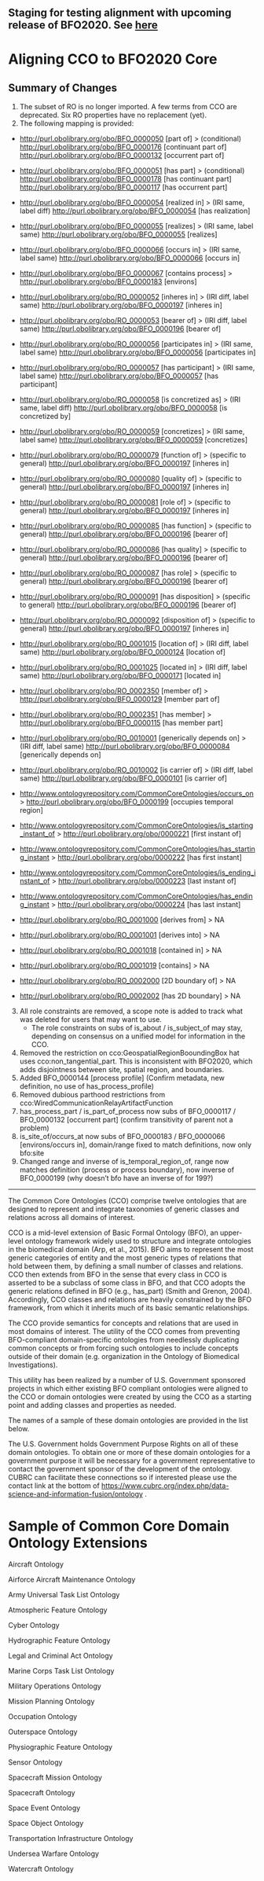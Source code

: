## Staging for testing alignment with upcoming release of BFO2020. See [here](https://github.com/johnbeve/JB-Fork-BFO-2020/tree/master)
# Aligning CCO to BFO2020 Core
## Summary of Changes
1. The subset of RO is no longer imported. A few terms from CCO are deprecated. Six RO properties have no replacement (yet). 
2. The following mapping is provided:
- http://purl.obolibrary.org/obo/BFO_0000050 [part of] > (conditional) 
  http://purl.obolibrary.org/obo/BFO_0000176 [continuant part of]
  http://purl.obolibrary.org/obo/BFO_0000132 [occurrent part of]

- http://purl.obolibrary.org/obo/BFO_0000051 [has part] > (conditional)
	http://purl.obolibrary.org/obo/BFO_0000178 [has continuant part]
	http://purl.obolibrary.org/obo/BFO_0000117 [has occurrent part]
- http://purl.obolibrary.org/obo/BFO_0000054 [realized in] > (IRI same, label diff)
	http://purl.obolibrary.org/obo/BFO_0000054 [has realization]
- http://purl.obolibrary.org/obo/BFO_0000055 [realizes] > (IRI same, label same)
	http://purl.obolibrary.org/obo/BFO_0000055 [realizes]
- http://purl.obolibrary.org/obo/BFO_0000066 [occurs in] > (IRI same, label same)
	http://purl.obolibrary.org/obo/BFO_0000066 [occurs in]
- http://purl.obolibrary.org/obo/BFO_0000067 [contains process] >
	http://purl.obolibrary.org/obo/BFO_0000183 [environs]
- http://purl.obolibrary.org/obo/RO_0000052 [inheres in] > (IRI diff, label same)
	http://purl.obolibrary.org/obo/BFO_0000197 [inheres in]
- http://purl.obolibrary.org/obo/RO_0000053 [bearer of] > (IRI diff, label same)
	http://purl.obolibrary.org/obo/BFO_0000196 [bearer of]
- http://purl.obolibrary.org/obo/RO_0000056 [participates in] > (IRI same, label same)
	http://purl.obolibrary.org/obo/BFO_0000056 [participates in]
- http://purl.obolibrary.org/obo/RO_0000057 [has participant] > (IRI same, label same)
	http://purl.obolibrary.org/obo/BFO_0000057 [has participant]
- http://purl.obolibrary.org/obo/RO_0000058 [is concretized as] > (IRI same, label diff)
	http://purl.obolibrary.org/obo/BFO_0000058 [is concretized by]
- http://purl.obolibrary.org/obo/RO_0000059 [concretizes] > (IRI same, label same)
	http://purl.obolibrary.org/obo/BFO_0000059 [concretizes]
- http://purl.obolibrary.org/obo/RO_0000079 [function of] > (specific to general)
	http://purl.obolibrary.org/obo/BFO_0000197 [inheres in]
- http://purl.obolibrary.org/obo/RO_0000080 [quality of] > (specific to general)
	http://purl.obolibrary.org/obo/BFO_0000197 [inheres in]
- http://purl.obolibrary.org/obo/RO_0000081 [role of] > (specific to general)
	http://purl.obolibrary.org/obo/BFO_0000197 [inheres in]
- http://purl.obolibrary.org/obo/RO_0000085 [has function] >  (specific to general)
	http://purl.obolibrary.org/obo/BFO_0000196 [bearer of]
- http://purl.obolibrary.org/obo/RO_0000086 [has quality] > (specific to general)
	http://purl.obolibrary.org/obo/BFO_0000196 [bearer of]
- http://purl.obolibrary.org/obo/RO_0000087 [has role] > (specific to general)
	http://purl.obolibrary.org/obo/BFO_0000196 [bearer of]
- http://purl.obolibrary.org/obo/RO_0000091 [has disposition] > (specific to general)
	http://purl.obolibrary.org/obo/BFO_0000196 [bearer of]
- http://purl.obolibrary.org/obo/RO_0000092 [disposition of] > (specific to general)
	http://purl.obolibrary.org/obo/BFO_0000197 [inheres in]
- http://purl.obolibrary.org/obo/RO_0001015 [location of] > (IRI diff, label same)
	http://purl.obolibrary.org/obo/BFO_0000124 [location of]
- http://purl.obolibrary.org/obo/RO_0001025 [located in] > (IRI diff, label same)
	http://purl.obolibrary.org/obo/BFO_0000171 [located in]
- http://purl.obolibrary.org/obo/RO_0002350 [member of] > 
	http://purl.obolibrary.org/obo/BFO_0000129 [member part of]
- http://purl.obolibrary.org/obo/RO_0002351 [has member] >
	http://purl.obolibrary.org/obo/BFO_0000115 [has member part]
- http://purl.obolibrary.org/obo/RO_0010001 [generically depends on] > (IRI diff, label same)
	http://purl.obolibrary.org/obo/BFO_0000084 [generically depends on]
- http://purl.obolibrary.org/obo/RO_0010002 [is carrier of] > (IRI diff, label same)
	http://purl.obolibrary.org/obo/BFO_0000101 [is carrier of]
- http://www.ontologyrepository.com/CommonCoreOntologies/occurs_on >
	http://purl.obolibrary.org/obo/BFO_0000199 [occupies temporal region]
- http://www.ontologyrepository.com/CommonCoreOntologies/is_starting_instant_of >
	http://purl.obolibrary.org/obo/0000221 [first instant of]
- http://www.ontologyrepository.com/CommonCoreOntologies/has_starting_instant >
	http://purl.obolibrary.org/obo/0000222 [has first instant]
- http://www.ontologyrepository.com/CommonCoreOntologies/is_ending_instant_of >
	http://purl.obolibrary.org/obo/0000223 [last instant of]
- http://www.ontologyrepository.com/CommonCoreOntologies/has_ending_instant >
	http://purl.obolibrary.org/obo/0000224 [has last instant]
- http://purl.obolibrary.org/obo/RO_0001000 [derives from] > NA
- http://purl.obolibrary.org/obo/RO_0001001 [derives into] > NA
- http://purl.obolibrary.org/obo/RO_0001018 [contained in] > NA
- http://purl.obolibrary.org/obo/RO_0001019 [contains] > NA
- http://purl.obolibrary.org/obo/RO_0002000 [2D boundary of] > NA
- http://purl.obolibrary.org/obo/RO_0002002 [has 2D boundary] > NA

3. All role constraints are removed, a scope note is added to track what was deleted for users that may want to use.
   - The role constraints on subs of is_about / is_subject_of may stay, depending on consensus on a unified model for information in the CCO.
5. Removed the restriction on cco:GeospatialRegionBooundingBox hat uses cco:non_tangential_part. This is inconsistent with BFO2020, which adds disjointness between site, spatial region, and boundaries.
6. Added BFO_0000144 [process profile] (Confirm metadata, new definition, no use of has_process_profile)
7. Removed dubious parthood restrictions from cco:WiredCommunicationRelayArtifactFunction
8. has_process_part / is_part_of_process now subs of BFO_0000117 / BFO_0000132 [occurrent part] (confirm transitivity of parent not a problem)
9. is_site_of/occurs_at now subs of BFO_0000183 / BFO_0000066 [environs/occurs in], domain/range fixed to match definitions, now only bfo:site 
10. Changed range and inverse of is_temporal_region_of, range now matches definition (process or process boundary), now inverse of BFO_0000199 (why doesn’t bfo have an inverse of for 199?)


- - - -
The Common Core Ontologies (CCO) comprise twelve ontologies that are designed to represent and integrate taxonomies of generic classes and relations across all domains of interest.

CCO is a mid-level extension of Basic Formal Ontology (BFO), an upper-level ontology framework widely used to structure and integrate ontologies in the biomedical domain (Arp, et al., 2015). BFO aims to represent the most generic categories of entity and the most generic types of relations that hold between them, by defining a small number of classes and relations. CCO then extends from BFO in the sense that every class in CCO is asserted to be a subclass of some class in BFO, and that CCO adopts the generic relations defined in BFO (e.g., has_part) (Smith and Grenon, 2004). Accordingly, CCO classes and relations are heavily constrained by the BFO framework, from which it inherits much of its basic semantic relationships.

The CCO provide semantics for concepts and relations that are used in most domains of interest. The utility of the CCO comes from preventing BFO-compliant domain-specific ontologies from needlessly duplicating common concepts or from forcing such ontologies to include concepts outside of their domain (e.g. organization in the Ontology of Biomedical Investigations).

This utility has been realized by a number of U.S. Government sponsored projects in which either existing BFO compliant ontologies were aligned to the CCO or domain ontologies were created by using the CCO as a starting point and adding classes and properties as needed.

The names of a sample of these domain ontologies are provided in the list below.

The U.S. Government holds Government Purpose Rights on all of these domain ontologies. To obtain one or more of these domain ontologies for a government purpose it will be necessary for a government representative to contact the government sponsor of the development of the ontology. CUBRC can facilitate these connections so if interested please use the contact link at the bottom of https://www.cubrc.org/index.php/data-science-and-information-fusion/ontology .

# Sample of Common Core Domain Ontology Extensions
Aircraft Ontology

Airforce Aircraft Maintenance Ontology

Army Universal Task List Ontology

Atmospheric Feature Ontology

Cyber Ontology

Hydrographic Feature Ontology

Legal and Criminal Act Ontology

Marine Corps Task List Ontology

Military Operations Ontology

Mission Planning Ontology

Occupation Ontology

Outerspace Ontology

Physiographic Feature Ontology

Sensor Ontology

Spacecraft Mission Ontology

Spacecraft Ontology

Space Event Ontology

Space Object Ontology

Transportation Infrastructure Ontology

Undersea Warfare Ontology

Watercraft Ontology
